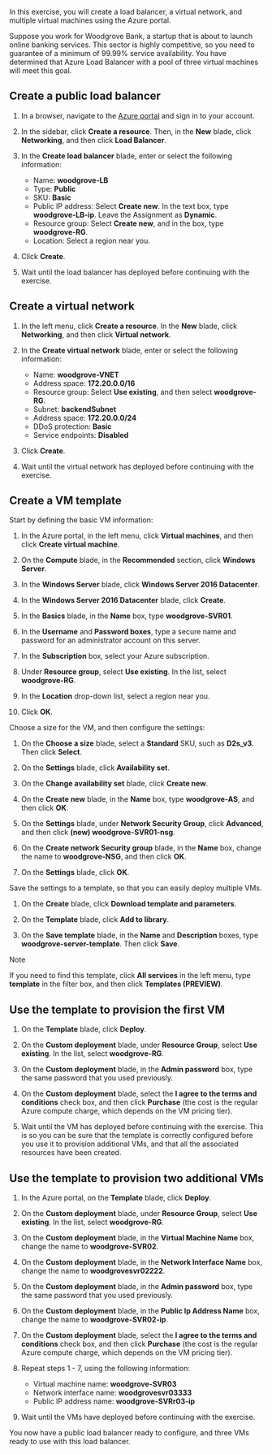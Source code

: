In this exercise, you will create a load balancer, a virtual network, and multiple virtual machines using the Azure portal.

Suppose you work for Woodgrove Bank, a startup that is about to launch online banking services. This sector is highly competitive, so you need to guarantee of a minimum of 99.99% service availability. You have determined that Azure Load Balancer with a pool of three virtual machines will meet this goal.

## Create a public load balancer

1. In a browser, navigate to the [Azure portal](https://portal.azure.com/?azure-portal=true) and sign in to your account.

1. In the sidebar, click **Create a resource**. Then, in the **New** blade, click **Networking**, and then click **Load Balancer**.

1. In the **Create load balancer** blade, enter or select the following information:
    - Name: **woodgrove-LB**
    - Type: **Public**
    - SKU: **Basic**
    - Public IP address: Select **Create new**. In the text box, type **woodgrove-LB-ip**. Leave the Assignment as **Dynamic**.
    - Resource group: Select **Create new**, and in the box, type **woodgrove-RG**.
    - Location: Select a region near you.

1. Click **Create**.

1. Wait until the load balancer has deployed before continuing with the exercise.

## Create a virtual network

1. In the left menu, click **Create a resource**. In the **New** blade, click **Networking**, and then click **Virtual network**.

1. In the **Create virtual network** blade, enter or select the following information:
    - Name: **woodgrove-VNET**
    - Address space: **172.20.0.0/16**
    - Resource group: Select **Use existing**, and then select **woodgrove-RG**.
    - Subnet: **backendSubnet**
    - Address space: **172.20.0.0/24**
    - DDoS protection: **Basic**
    - Service endpoints: **Disabled**

1. Click **Create**.

1. Wait until the virtual network has deployed before continuing with the exercise.

## Create a VM template

Start by defining the basic VM information:

1. In the Azure portal, in the left menu, click **Virtual machines**, and then click **Create virtual machine**.

1. On the **Compute** blade, in the **Recommended** section, click **Windows Server**.

1. In the **Windows Server** blade, click **Windows Server 2016 Datacenter**.

1. In the **Windows Server 2016 Datacenter** blade, click **Create**.

1. In the **Basics** blade, in the **Name** box, type **woodgrove-SVR01**.

1. In the **Username** and **Password boxes**, type a secure name and password for an administrator account on this server.

1. In the **Subscription** box, select your Azure subscription.

1. Under **Resource group**, select **Use existing**. In the list, select **woodgrove-RG**.

1. In the **Location** drop-down list, select a region near you.

1. Click **OK**.

Choose a size for the VM, and then configure the settings:

1. On the **Choose a size** blade, select a **Standard** SKU, such as **D2s_v3**. Then click **Select**.

1. On the **Settings** blade, click **Availability set**.

1. On the **Change availability set** blade, click **Create new**.

1. On the **Create new** blade, in the **Name** box, type **woodgrove-AS**, and then click **OK**.

1. On the **Settings** blade, under **Network Security Group**, click **Advanced**, and then click **(new) woodgrove-SVR01-nsg**.

1. On the **Create network Security group** blade, in the **Name** box, change the name to **woodgrove-NSG**, and then click **OK**.

1. On the **Settings** blade, click **OK**.

Save the settings to a template, so that you can easily deploy multiple VMs.

1. On the **Create** blade, click **Download template and parameters**.

1. On the **Template** blade, click **Add to library**.

1. On the **Save template** blade, in the **Name** and **Description** boxes, type **woodgrove-server-template**. Then click **Save**.

> [!NOTE]
> If you need to find this template, click **All services** in the left menu, type **template** in the filter box, and then click **Templates (PREVIEW)**.

## Use the template to provision the first VM

1. On the **Template** blade, click **Deploy**.

1. On the **Custom deployment** blade, under **Resource Group**, select **Use existing**. In the list, select **woodgrove-RG**.

1. On the **Custom deployment** blade, in the **Admin password** box, type the same password that you used previously.

1. On the **Custom deployment** blade, select the **I agree to the terms and conditions** check box, and then click **Purchase** (the cost is the regular Azure compute charge, which depends on the VM pricing tier).

1. Wait until the VM has deployed before continuing with the exercise. This is so you can be sure that the template is correctly configured before you use it to provision additional VMs, and that all the associated resources have been created.

## Use the template to provision two additional VMs

1. In the Azure portal, on the **Template** blade, click **Deploy**.

1. On the **Custom deployment** blade, under **Resource Group**, select **Use existing**. In the list, select **woodgrove-RG**.

1. On the **Custom deployment** blade, in the **Virtual Machine Name** box, change the name to **woodgrove-SVR02**.

1. On the **Custom deployment** blade, in the **Network Interface Name** box, change the name to **woodgrovesvr02222**.

1. On the **Custom deployment** blade, in the **Admin password** box, type the same password that you used previously.

1. On the **Custom deployment** blade, in the **Public Ip Address Name** box, change the name to **woodgrove-SVR02-ip**.

1. On the **Custom deployment** blade, select the **I agree to the terms and conditions** check box, and then click **Purchase** (the cost is the regular Azure compute charge, which depends on the VM pricing tier).

1. Repeat steps 1 - 7, using the following information:
    - Virtual machine name: **woodgrove-SVR03**
    - Network interface name: **woodgrovesvr03333**
    - Public IP address name: **woodgrove-SVRr03-ip**

1. Wait until the VMs have deployed before continuing with the exercise.

You now have a public load balancer ready to configure, and three VMs ready to use with this load balancer.